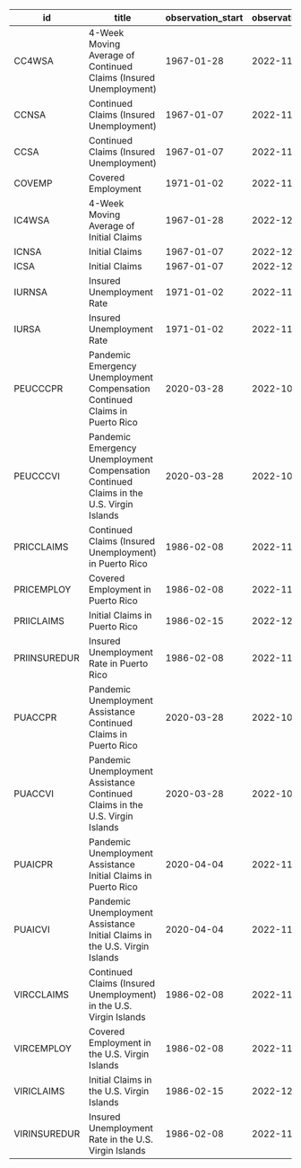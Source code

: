 | id           | title                                                                                    | observation_start   | observation_end   |
|--------------|------------------------------------------------------------------------------------------|---------------------|-------------------|
| CC4WSA       | 4-Week Moving Average of Continued Claims (Insured Unemployment)                         | 1967-01-28          | 2022-11-26        |
| CCNSA        | Continued Claims (Insured Unemployment)                                                  | 1967-01-07          | 2022-11-26        |
| CCSA         | Continued Claims (Insured Unemployment)                                                  | 1967-01-07          | 2022-11-26        |
| COVEMP       | Covered Employment                                                                       | 1971-01-02          | 2022-11-19        |
| IC4WSA       | 4-Week Moving Average of Initial Claims                                                  | 1967-01-28          | 2022-12-03        |
| ICNSA        | Initial Claims                                                                           | 1967-01-07          | 2022-12-03        |
| ICSA         | Initial Claims                                                                           | 1967-01-07          | 2022-12-03        |
| IURNSA       | Insured Unemployment Rate                                                                | 1971-01-02          | 2022-11-26        |
| IURSA        | Insured Unemployment Rate                                                                | 1971-01-02          | 2022-11-26        |
| PEUCCCPR     | Pandemic Emergency Unemployment Compensation Continued Claims in Puerto Rico             | 2020-03-28          | 2022-10-22        |
| PEUCCCVI     | Pandemic Emergency Unemployment Compensation Continued Claims in the U.S. Virgin Islands | 2020-03-28          | 2022-10-22        |
| PRICCLAIMS   | Continued Claims (Insured Unemployment) in Puerto Rico                                   | 1986-02-08          | 2022-11-26        |
| PRICEMPLOY   | Covered Employment in Puerto Rico                                                        | 1986-02-08          | 2022-11-26        |
| PRIICLAIMS   | Initial Claims in Puerto Rico                                                            | 1986-02-15          | 2022-12-03        |
| PRIINSUREDUR | Insured Unemployment Rate in Puerto Rico                                                 | 1986-02-08          | 2022-11-26        |
| PUACCPR      | Pandemic Unemployment Assistance Continued Claims in Puerto Rico                         | 2020-03-28          | 2022-10-22        |
| PUACCVI      | Pandemic Unemployment Assistance Continued Claims in the U.S. Virgin Islands             | 2020-03-28          | 2022-10-22        |
| PUAICPR      | Pandemic Unemployment Assistance Initial Claims in Puerto Rico                           | 2020-04-04          | 2022-11-05        |
| PUAICVI      | Pandemic Unemployment Assistance Initial Claims in the U.S. Virgin Islands               | 2020-04-04          | 2022-11-05        |
| VIRCCLAIMS   | Continued Claims (Insured Unemployment) in the U.S. Virgin Islands                       | 1986-02-08          | 2022-11-26        |
| VIRCEMPLOY   | Covered Employment in the U.S. Virgin Islands                                            | 1986-02-08          | 2022-11-26        |
| VIRICLAIMS   | Initial Claims in the U.S. Virgin Islands                                                | 1986-02-15          | 2022-12-03        |
| VIRINSUREDUR | Insured Unemployment Rate in the U.S. Virgin Islands                                     | 1986-02-08          | 2022-11-26        |